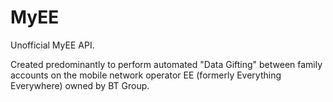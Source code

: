 # MyEE
Unofficial MyEE API.

Created predominantly to perform automated "Data Gifting" between family accounts on the mobile network operator EE (formerly Everything Everywhere) owned by BT Group.